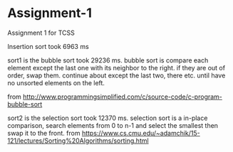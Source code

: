 # Assignment-1
Assignment 1 for TCSS

Insertion sort took 6963 ms

sort1 is the bubble sort took 29236 ms.
bubble sort is compare each element except the last one with its neighbor to the right. if they are out of order, swap them.
continue about except the last two, there etc. until have no unsorted elements on the left.

from http://www.programmingsimplified.com/c/source-code/c-program-bubble-sort

sort2 is the selection sort took 12370 ms.
selection sort is a in-place comparison, search elements from 0 to n-1 and select the smallest then swap it to the front.
from https://www.cs.cmu.edu/~adamchik/15-121/lectures/Sorting%20Algorithms/sorting.html


